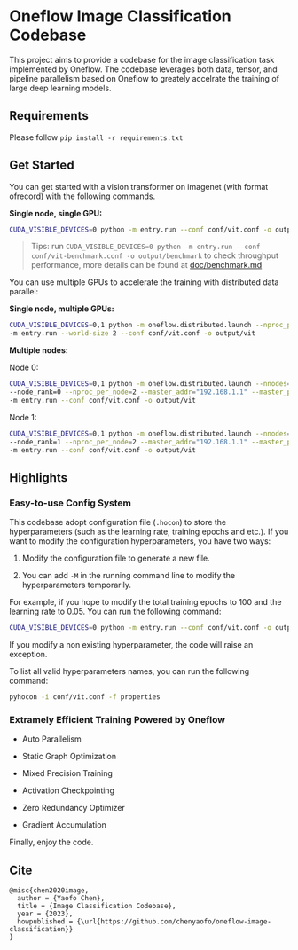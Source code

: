 # Oneflow Image Classification Codebase

This project aims to provide a codebase for the image classification task implemented by Oneflow.
The codebase leverages both data, tensor, and pipeline parallelism based on Oneflow to greately accelrate the training of large deep learning models.

## Requirements

Please follow `pip install -r requirements.txt`

## Get Started

You can get started with a vision transformer on imagenet (with format ofrecord) with the following commands.

**Single node, single GPU:**

```bash
CUDA_VISIBLE_DEVICES=0 python -m entry.run --conf conf/vit.conf -o output/vit
```

> Tips: run `CUDA_VISIBLE_DEVICES=0 python -m entry.run --conf conf/vit-benchmark.conf -o output/benchmark` to check throughput performance, more details can be found at [doc/benchmark.md](doc/benchmark.md)

You can use multiple GPUs to accelerate the training with distributed data parallel:

**Single node, multiple GPUs:**

```bash
CUDA_VISIBLE_DEVICES=0,1 python -m oneflow.distributed.launch --nproc_per_node 2 \
-m entry.run --world-size 2 --conf conf/vit.conf -o output/vit
```

**Multiple nodes:**

Node 0:
```bash
CUDA_VISIBLE_DEVICES=0,1 python -m oneflow.distributed.launch --nnodes=2 \
--node_rank=0 --nproc_per_node=2 --master_addr="192.168.1.1" --master_port=7788 \
-m entry.run --conf conf/vit.conf -o output/vit
```

Node 1:
```bash
CUDA_VISIBLE_DEVICES=0,1 python -m oneflow.distributed.launch --nnodes=2 \
--node_rank=1 --nproc_per_node=2 --master_addr="192.168.1.1" --master_port=7788 \
-m entry.run --conf conf/vit.conf -o output/vit
```


## Highlights

### Easy-to-use Config System

This codebase adopt configuration file (`.hocon`) to store the hyperparameters (such as the learning rate, training epochs and etc.).
If you want to modify the configuration hyperparameters, you have two ways:

1. Modify the configuration file to generate a new file.

2. You can add `-M` in the running command line to modify the hyperparameters temporarily.


For example, if you hope to modify the total training epochs to 100 and the learning rate to 0.05. You can run the following command:

```bash
CUDA_VISIBLE_DEVICES=0 python -m entry.run --conf conf/vit.conf -o output/vit -M max_epochs=100 optimizer.lr=0.05
```

If you modify a non existing hyperparameter, the code will raise an exception.

To list all valid hyperparameters names, you can run the following command:

```bash
pyhocon -i conf/vit.conf -f properties
```

### Extramely Efficient Training Powered by Oneflow

 - Auto Parallelism

 - Static Graph Optimization

 - Mixed Precision Training

 - Activation Checkpointing

 - Zero Redundancy Optimizer

 - Gradient Accumulation

Finally, enjoy the code.


## Cite

```
@misc{chen2020image,
  author = {Yaofo Chen},
  title = {Image Classification Codebase},
  year = {2023},
  howpublished = {\url{https://github.com/chenyaofo/oneflow-image-classification}}
}
```